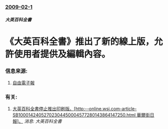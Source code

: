 ### [2009-02-1](/news/2009/02/1/index.md)

##### 大英百科全書
# 《大英百科全書》推出了新的線上版，允許使用者提供及編輯內容。




### 信息来源:

1. [自由電子報](https://web.archive.org/web/20090204092235/http://libertytimes.com.tw/2009/new/feb/1/today-int7.htm)

### 有关:

1. [大英百科全書停止推出印刷版。[http:--online.wsj.com-article-SB10001424052702304450004577280143864147250.html 華爾街日報]。](/news/2012/03/13/大英百科全書停止推出印刷版-http-onlinewsjcom-article-SB1000142405270.md) _消息: 大英百科全書_
